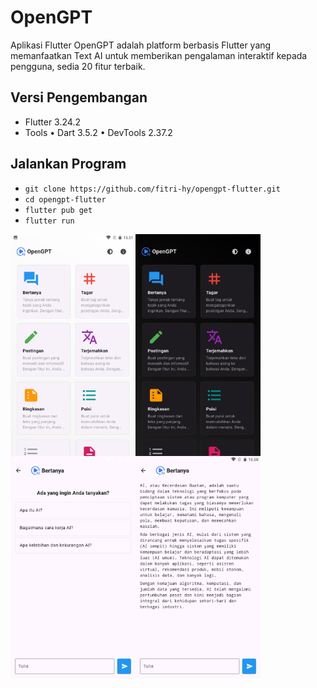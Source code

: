 # OpenGPT

Aplikasi Flutter OpenGPT adalah platform berbasis Flutter yang memanfaatkan Text AI untuk memberikan pengalaman interaktif kepada pengguna, sedia 20 fitur terbaik.

## Versi Pengembangan

- Flutter 3.24.2
- Tools • Dart 3.5.2 • DevTools 2.37.2

## Jalankan Program

- `git clone https://github.com/fitri-hy/opengpt-flutter.git`
- `cd opengpt-flutter`
- `flutter pub get`
- `flutter run`

<div style="display: flex; flex-wrap: wrap;">
  <img src="./assets/ss/ss1.png" alt="ss1" width="200"/>
  <img src="./assets/ss/ss2.png" alt="ss2" width="200"/>
  <img src="./assets/ss/ss3.png" alt="ss3" width="200"/>
  <img src="./assets/ss/ss4.png" alt="ss4" width="200"/>
</div>